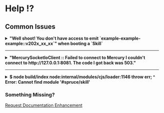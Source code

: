# Help ⁉️

## Common Issues

<details>
<summary><strong>"Well shoot! You don't have access to emit `example-example-example::v202x_xx_xx`" when booting a `Skill`</strong></summary>

**Reason**  
This is happening because your `Skill` is not properly authenticated with `Mercury`.

**Solution**  
You need to make sure the `SKILL_ID` and `SKILL_API_KEY` in your `Skill's` `.env` matches what is in Mongo. If you have never registered your skill, `cd` to your `Skill` and try [`spruce register`](/concepts/spruce-cli/#working-with-skills).  
If you have already registered your skill, but lost the `.env`, `cd` to your `Skill` and try [`spruce login.skill`](/concepts/spruce-cli/#working-with-skills).  
If you are in a [`Theatre`](/concepts/theatre) and your skill is part of the [`Theatre`](/concepts/theatre), you can rerun `yarn setup.theater blueprint.yml` and it will try both [`spruce register`](/concepts/spruce-cli/#working-with-skills) and [`spruce login.skill`](/concepts/spruce-cli/#working-with-skills) for each skill for you.
</details>

---

<details>
<summary><strong>"MercurySocketIoClient :: Failed to connect to Mercury I couldn't connect to http://127.0.0.1:8081. The code I got back was 503."</strong></summary>

**Reason**  
`Mercury` is not running!

**Solution**  
Make sure your [`Theatre`](/concepts/theatre) is booted. `cd` to your [`Theatre`](/concepts/theatre) and run `yarn boot`. Or, if you set up the [`Development Theatre`](/getting-started/developmen-theatre), just open it.
</details>

---

<details>
<summary><strong>$ node build/index
node:internal/modules/cjs/loader:1146
  throw err;
  ^
Error: Cannot find module '#spruce/skill'</strong></summary>

**Reason**
This can happen if building fails.

**Solution**
Make sure you have run `yarn build` in your `Theatre` or directly in your `Skill` or module and that it completes without errors.
</details>

### Something Missing?

<div class="grid-buttons">
    <a class="btn" href="https://forms.gle/2ZMtwUxg1egV8sHT8">Request Documentation Enhancement</a>
</div>